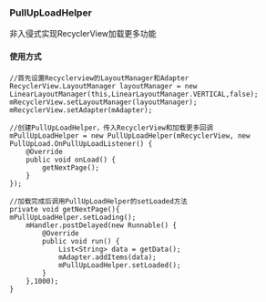 ### PullUpLoadHelper

非入侵式实现RecyclerView加载更多功能

#### 使用方式

    //首先设置Recyclerview的LayoutManager和Adapter
    RecyclerView.LayoutManager layoutManager = new LinearLayoutManager(this,LinearLayoutManager.VERTICAL,false);
    mRecyclerView.setLayoutManager(layoutManager);
    mRecyclerView.setAdapter(mAdapter);
    
    //创建PullUpLoadHelper，传入RecyclerView和加载更多回调
    mPullUpLoadHelper = new PullUpLoadHelper(mRecyclerView, new PullUpLoad.OnPullUpLoadListener() {
        @Override
        public void onLoad() {
            getNextPage();
        }
    });
    
    //加载完成后调用PullUpLoadHelper的setLoaded方法
    private void getNextPage(){
    mPullUpLoadHelper.setLoading();
        mHandler.postDelayed(new Runnable() {
            @Override
            public void run() {
                List<String> data = getData();
                mAdapter.addItems(data);
                mPullUpLoadHelper.setLoaded();
            }
        },1000);
    }
    
